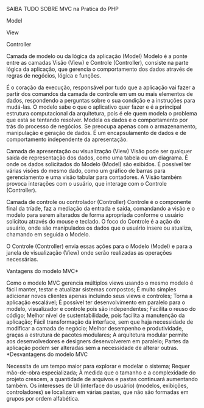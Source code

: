 SAIBA TUDO SOBRE MVC na Pratica do PHP

Model

View

Controller

Camada de modelo ou da lógica da aplicação (Model) Modelo é a ponte entre as camadas Visão (View) e Controle (Controller), consiste na parte lógica da aplicação, que gerencia o comportamento dos dados através de regras de negócios, lógica e funções.

É o coração da execução, responsável por tudo que a aplicação vai fazer a partir dos comandos da camada de controle em um ou mais elementos de dados, respondendo a perguntas sobre o sua condição e a instruções para mudá-las. O modelo sabe o que o aplicativo quer fazer e é a principal estrutura computacional da arquitetura, pois é ele quem modela o problema que está se tentando resolver. Modela os dados e o comportamento por trás do processo de negócios. Se preocupa apenas com o armazenamento, manipulação e geração de dados. É um encapsulamento de dados e de comportamento independente da apresentação.

Camada de apresentação ou visualização (View) Visão pode ser qualquer saída de representação dos dados, como uma tabela ou um diagrama. É onde os dados solicitados do Modelo (Model) são exibidos. É possível ter várias visões do mesmo dado, como um gráfico de barras para gerenciamento e uma visão tabular para contadores. A Visão também provoca interações com o usuário, que interage com o Controle (Controller).

Camada de controle ou controlador (Controller) Controle é o componente final da tríade, faz a mediação da entrada e saída, comandando a visão e o modelo para serem alterados de forma apropriada conforme o usuário solicitou através do mouse e teclado. O foco do Controle é a ação do usuário, onde são manipulados os dados que o usuário insere ou atualiza, chamando em seguida o Modelo.

O Controle (Controller) envia essas ações para o Modelo (Model) e para a janela de visualização (View) onde serão realizadas as operações necessárias.

Vantagens do modelo MVC*

Como o modelo MVC gerencia múltiplos views usando o mesmo modelo é fácil manter, testar e atualizar sistemas compostos;
É muito simples adicionar novos clientes apenas incluindo seus views e controles;
Torna a aplicação escalável;
É possível ter desenvolvimento em paralelo para o modelo, visualizador e controle pois são independentes;
Facilita o reuso do código;
Melhor nível de sustentabilidade, pois facilita a manutenção da aplicação;
Fácil transformação da interface, sem que haja necessidade de modificar a camada de negócio;
Melhor desempenho e produtividade, graças a estrutura de pacotes modulares;
A arquitetura modular permite aos desenvolvedores e designers desenvolverem em paralelo;
Partes da aplicação podem ser alteradas sem a necessidade de alterar outras.
*Desvantagens do modelo MVC

Necessita de um tempo maior para explorar e modelar o sistema;
Requer mão-de-obra especializada;
À medida que o tamanho e a complexidade do projeto crescem, a quantidade de arquivos e pastas continuará aumentando também. Os interesses de UI (interface do usuário) (modelos, exibições, controladores) se localizam em várias pastas, que não são formadas em grupos por ordem alfabética.
